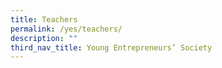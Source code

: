 ```yaml
---
title: Teachers
permalink: /yes/teachers/
description: ""
third_nav_title: Young Entrepreneurs’ Society
---
```

